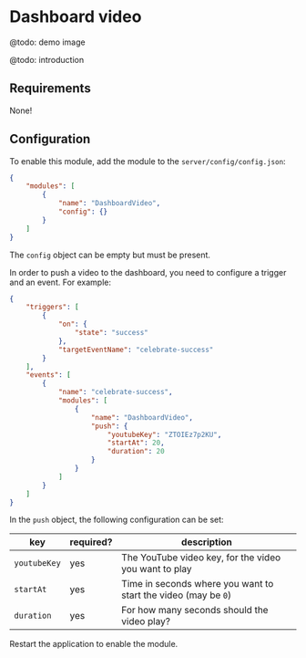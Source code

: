 # Dashboard video

@todo: demo image

@todo: introduction

## Requirements

None!

## Configuration

To enable this module, add the module to the `server/config/config.json`:

```json
{
    "modules": [
        {
            "name": "DashboardVideo",
            "config": {}
        }
    ]
}
```

The `config` object can be empty but must be present.

In order to push a video to the dashboard, you need to configure a trigger and an event. For example:

```json
{
    "triggers": [
        {
            "on": {
                "state": "success"
            },
            "targetEventName": "celebrate-success"
        }
    ],
    "events": [
        {
            "name": "celebrate-success",
            "modules": [
                {
                    "name": "DashboardVideo",
                    "push": {
                        "youtubeKey": "ZTOIEz7p2KU",
                        "startAt": 20,
                        "duration": 20
                    }
                }
            ]
        }
    ]
}
```

In the `push` object, the following configuration can be set:

| key          | required? | description                                                    |
| ------------ | --------- | -------------------------------------------------------------- |
| `youtubeKey` | yes       | The YouTube video key, for the video you want to play          |
| `startAt`    | yes       | Time in seconds where you want to start the video (may be `0`) |
| `duration`   | yes       | For how many seconds should the video play?                    |

Restart the application to enable the module.
